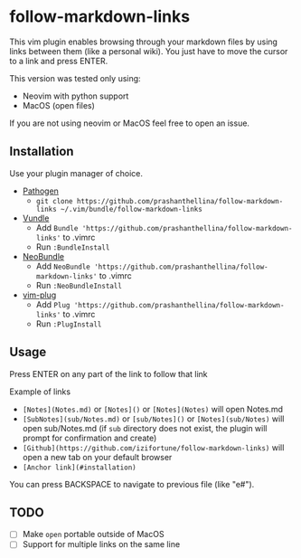 # follow-markdown-links

This vim plugin enables browsing through your markdown files by using links
between them (like a personal wiki). You just have to move the cursor to a link
and press ENTER.

This version was tested only using:

- Neovim with python support
- MacOS (open files)

If you are not using neovim or MacOS feel free to open an issue.

## Installation

Use your plugin manager of choice.

- [Pathogen](https://github.com/tpope/vim-pathogen)
  - `git clone https://github.com/prashanthellina/follow-markdown-links ~/.vim/bundle/follow-markdown-links`
- [Vundle](https://github.com/gmarik/vundle)
  - Add `Bundle 'https://github.com/prashanthellina/follow-markdown-links'` to .vimrc
  - Run `:BundleInstall`
- [NeoBundle](https://github.com/Shougo/neobundle.vim)
  - Add `NeoBundle 'https://github.com/prashanthellina/follow-markdown-links'` to .vimrc
  - Run `:NeoBundleInstall`
- [vim-plug](https://github.com/junegunn/vim-plug)
  - Add `Plug 'https://github.com/prashanthellina/follow-markdown-links'` to .vimrc
  - Run `:PlugInstall`

## Usage

Press ENTER on any part of the link to follow that link

Example of links

- `[Notes](Notes.md)` or `[Notes]()` or `[Notes](Notes)` will open Notes.md
- `[SubNotes](sub/Notes.md)` or `[sub/Notes]()` or `[Notes](sub/Notes)` will open sub/Notes.md (if `sub` directory does not exist, the plugin will prompt for confirmation and create)
- `[Github](https://github.com/izifortune/follow-markdown-links)` will open a new tab on your default browser
- `[Anchor link](#installation)`

You can press BACKSPACE to navigate to previous file (like "e#").

## TODO

- [ ] Make `open` portable outside of MacOS
- [ ] Support for multiple links on the same line

